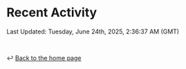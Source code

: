 # Recent Activity

<!--RECENT_ACTIVITY:start-->
<!--RECENT_ACTIVITY:end-->

<!--RECENT_ACTIVITY:last_update-->
Last Updated: Tuesday, June 24th, 2025, 2:36:37 AM (GMT)
<!--RECENT_ACTIVITY:last_update_end-->

<br>

↩️ [Back to the home page](/README.md)
